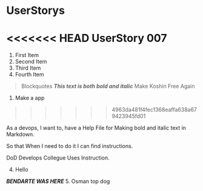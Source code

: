 # UserStorys

<<<<<<< HEAD
UserStory 007
=======
 1. First Item
 2. Second Item
 3. Third Item
 4. Fourth Item 
> Blockquotes
**_This text is both bold and italic_**
Make Koshin Free Again

1. Make a app
>>>>>>> 4963da481f4fec1368eaffa638a679423945fd01

As a devops, I want to, 
have a Help File for
Making bold and italic text in Markdown.

So that 
When I need to do it I can find instructions.

DoD
Develops Collegue Uses Instruction.


4. Hello

**_BENDARTE WAS HERE_**
5. Osman top dog




